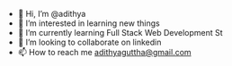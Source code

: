- 👋 Hi, I’m @adithya
- 👀 I’m interested in learning new things
- 🌱 I’m currently learning Full Stack Web Development St
- 💞️ I’m looking to collaborate on linkedin
- 📫 How to reach me adithyaguttha@gmail.com

<!---
adithyacodera/adithyacoder is a ✨ special ✨ repository because its `README.md` (this file) appears on your GitHub profile.
You can click the Preview link to take a look at your changes.
--->
